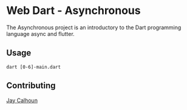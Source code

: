 Web Dart - Asynchronous
=============

The Asynchronous project is an introductory to the Dart programming language async and flutter.

Usage
-----

```
dart [0-6]-main.dart
```

Contributing
------------

[Jay Calhoun](https://www.github.com/Valinor13)